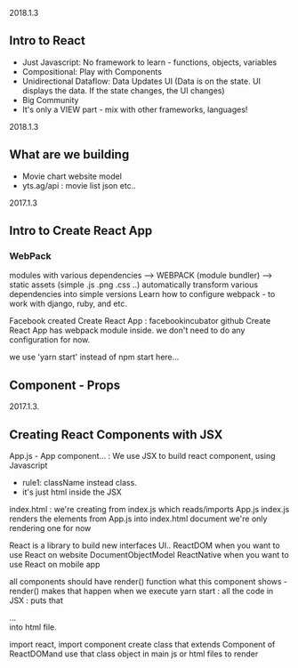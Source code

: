 2018.1.3
## Intro to React
- Just Javascript: No framework to learn - functions, objects, variables
- Compositional: Play with Components
- Unidirectional Dataflow: Data Updates UI (Data is on the state. UI displays the data. If the state changes, the UI changes)
- Big Community
- It's only a VIEW part - mix with other frameworks, languages!

2018.1.3
## What are we building
- Movie chart website model
- yts.ag/api : movie list json etc..

2017.1.3
## Intro to Create React App
### WebPack
modules with various dependencies --> WEBPACK (module bundler) --> static assets (simple .js .png .css ..)
automatically transform various dependencies into simple versions
Learn how to configure webpack - to work with django, ruby, and etc.

Facebook created Create React App : facebookincubator github
Create React App has webpack module inside.
we don't need to do any configuration for now.

we use 'yarn start' instead of npm start here...

## Component - Props
2017.1.3.
## Creating React Components with JSX
App.js - App component... : We use JSX to build react component, using Javascript
- rule1: className instead class.
- it's just html inside the JSX

index.html : we're creating from index.js which reads/imports App.js
index.js renders the elements from App.js into index.html document
we're only rendering one <App /> for now

React is a library to build new interfaces UI..
ReactDOM when you want to use React on website DocumentObjectModel
ReactNative when you want to use React on mobile app

all components should have render() function
what this component shows - render() makes that happen
when we execute yarn start : all the code in JSX : puts that <div>...</div> into html file.

import react, import component
create class that extends Component of ReactDOMand use that class object in main js or html files to render

